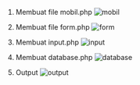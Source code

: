 
1. Membuat file mobil.php
![mobil](https://user-images.githubusercontent.com/127073979/230782178-10b7ff00-c1f1-4990-a624-b4bfa10fad3f.jpeg)

2. Membuat file form.php
![form](https://user-images.githubusercontent.com/127073979/230782224-3804f0af-4abf-4235-9d8f-4be18e655458.jpeg)

3. Membuat input.php
![input](https://user-images.githubusercontent.com/127073979/230782289-51fdd1ee-1a89-4e0d-84bb-25b3732b1a79.jpeg)

4. Membuat database.php
![database](https://user-images.githubusercontent.com/127073979/230782259-5544653d-9ba7-4f27-bd86-5c34097612b5.jpeg)
 
5. Output
![output](https://user-images.githubusercontent.com/127073979/230782361-dab0dbf0-24b5-4348-8788-9bc3a40f270e.jpeg)
